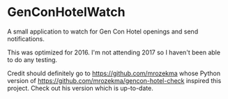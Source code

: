 # GenConHotelWatch
A small application to watch for Gen Con Hotel openings and send notifications.

This was optimized for 2016. I'm not attending 2017 so I haven't been able to do any testing.

Credit should definitely go to https://github.com/mrozekma whose Python version of https://github.com/mrozekma/gencon-hotel-check inspired this project. Check out his version which is up-to-date.
